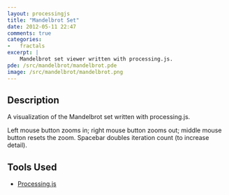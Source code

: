 ```yaml
---
layout: processingjs
title: "Mandelbrot Set"
date: 2012-05-11 22:47
comments: true
categories: 
-   fractals
excerpt: |
    Mandelbrot set viewer written with processing.js.
pde: /src/mandelbrot/mandelbrot.pde 
image: /src/mandelbrot/mandelbrot.png 
---
```

## Description

A visualization of the Mandelbrot set written with processing.js. 

Left mouse button zooms in; right mouse button zooms out; middle
mouse button resets the zoom. Spacebar doubles iteration count (to increase detail).


## Tools Used

* [Processing.js](http://processingjs.org/)
